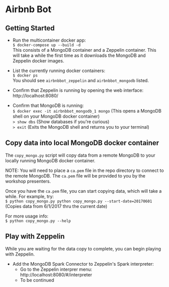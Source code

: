 # Airbnb Bot
## Getting Started
* Run the multicontainer docker app:  
`$ docker-compose up --build -d`  
This consists of a MongoDB container and a Zeppelin container.  This will take a while the first time as it downloads the MongoDB and Zeppelin docker images.

* List the currently running docker containers:  
`$ docker ps`  
You should see `airbnbbot_zeppelin` and `airbnbbot_mongodb` listed.

* Confirm that Zeppelin is running by opening the web interface: http://localhost:8080/  
* Confirm that MongoDB is running:  
`$ docker exec -it airbnbbot_mongodb_1 mongo` (This opens a MongoDB shell on your MongoDB docker container)  
`> show dbs` (Show databases if you're curious)  
`> exit` (Exits the MongoDB shell and returns you to your terminal)  

## Copy data into local MongoDB docker container
The `copy_mongo.py` script will copy data from a remote MongoDB to your locally running MongoDB docker container.

NOTE: You will need to place a `ca.pem` file in the repo directory to connect to the remote MongoDB.  The `ca.pem` file will be provided to you by the workshop presenters.

Once you have the `ca.pem` file, you can start copying data, which will take a while.  For example, try:  
`$ python copy_mongo.py python copy_mongo.py --start-date=20170601` (Copies data from 6/1/2017 thru the current date)

For more usage info:  
`$ python copy_mongo.py --help`

## Play with Zeppelin
While you are waiting for the data copy to complete, you can begin playing with Zeppelin.

* Add the MongoDB Spark Connector to Zeppelin's Spark interpreter:
  * Go to the Zeppelin interprer menu: http://localhost:8080/#/interpreter
  * To be continued
